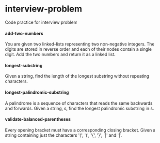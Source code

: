 # interview-problem

Code practice for interview problem

####  add-two-numbers

You are given two linked-lists representing two non-negative integers. The digits are stored in reverse order and each of their nodes contain a single digit. Add the two numbers and return it as a linked list.

####  longest-substring

Given a string, find the length of the longest substring without repeating characters.

####  longest-palindromic-substring

A palindrome is a sequence of characters that reads the same backwards and forwards. Given a string, s, find the longest palindromic substring in s.


####  validate-balanced-parentheses

Every opening bracket must have a corresponding closing bracket. Given a string containing just the characters '(', ')', '{', '}', '[' and ']'.